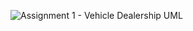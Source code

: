 ![Assignment 1 - Vehicle Dealership UML](https://user-images.githubusercontent.com/126054835/230753034-5f17bbd6-b290-40ce-868c-e8d4c70bd08a.jpg)

